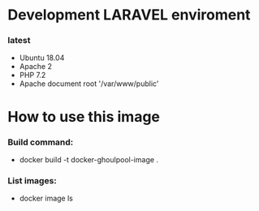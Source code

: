 # Development LARAVEL enviroment

### latest

- Ubuntu 18.04 
- Apache 2 
- PHP 7.2 
- Apache document root '/var/www/public'

# How to use this image

### Build command: 

- docker build -t docker-ghoulpool-image .

### List images:

- docker image ls
